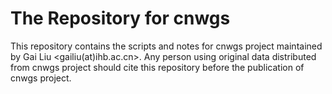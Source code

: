 # The Repository for cnwgs

This repository contains the scripts and notes for cnwgs project maintained by Gai Liu <gailiu(at)ihb.ac.cn>. Any person using original data distributed from cnwgs project should cite this repository before the publication of cnwgs project.

